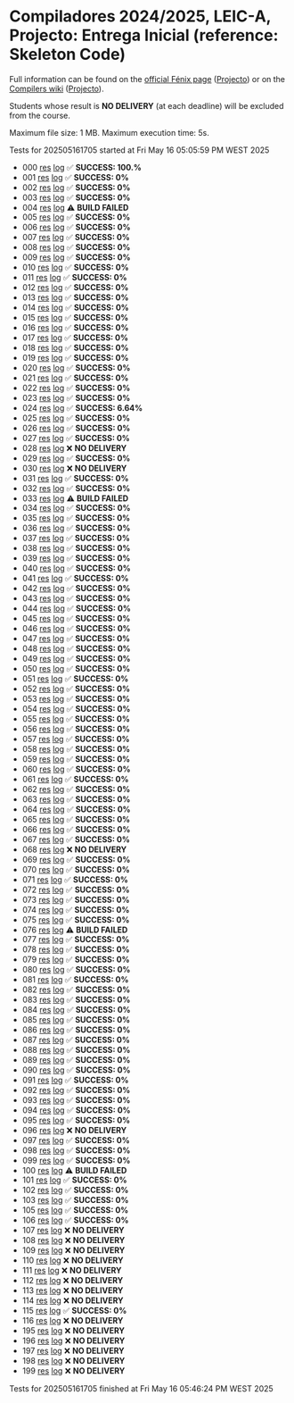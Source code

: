 # Compiladores 2024/2025, LEIC-A, Projecto: Entrega Inicial (reference: Skeleton Code)

Full information can be found on the [official Fénix page](https://fenix.tecnico.ulisboa.pt/disciplinas/Com36/2024-2025/2-semestre) ([Projecto](https://fenix.tecnico.ulisboa.pt/disciplinas/Com36/2024-2025/2-semestre/projecto)) or on the [Compilers wiki](https://web.tecnico.ulisboa.pt/~david.matos/w/pt/index.php/Compiladores) ([Projecto](https://web.tecnico.ulisboa.pt/~david.matos/w/pt/index.php/Compiladores/Projecto_de_Compiladores)).

Students whose result is **NO DELIVERY** (at each deadline) will be excluded from the course.

Maximum file size: 1 MB. Maximum execution time: 5s.

Tests for 202505161705 started at Fri May 16 05:05:59 PM WEST 2025

* 000 [res](logs/e0/000.res.html) [log](logs/e0/000.log.html) ✅ **SUCCESS: 100.%**
* 001 [res](logs/e0/001.res.html) [log](logs/e0/001.log.html) ✅ **SUCCESS: 0%**
* 002 [res](logs/e0/002.res.html) [log](logs/e0/002.log.html) ✅ **SUCCESS: 0%**
* 003 [res](logs/e0/003.res.html) [log](logs/e0/003.log.html) ✅ **SUCCESS: 0%**
* 004 [res](logs/e0/004.res.html) [log](logs/e0/004.log.html) ⚠ **BUILD FAILED**
* 005 [res](logs/e0/005.res.html) [log](logs/e0/005.log.html) ✅ **SUCCESS: 0%**
* 006 [res](logs/e0/006.res.html) [log](logs/e0/006.log.html) ✅ **SUCCESS: 0%**
* 007 [res](logs/e0/007.res.html) [log](logs/e0/007.log.html) ✅ **SUCCESS: 0%**
* 008 [res](logs/e0/008.res.html) [log](logs/e0/008.log.html) ✅ **SUCCESS: 0%**
* 009 [res](logs/e0/009.res.html) [log](logs/e0/009.log.html) ✅ **SUCCESS: 0%**
* 010 [res](logs/e0/010.res.html) [log](logs/e0/010.log.html) ✅ **SUCCESS: 0%**
* 011 [res](logs/e0/011.res.html) [log](logs/e0/011.log.html) ✅ **SUCCESS: 0%**
* 012 [res](logs/e0/012.res.html) [log](logs/e0/012.log.html) ✅ **SUCCESS: 0%**
* 013 [res](logs/e0/013.res.html) [log](logs/e0/013.log.html) ✅ **SUCCESS: 0%**
* 014 [res](logs/e0/014.res.html) [log](logs/e0/014.log.html) ✅ **SUCCESS: 0%**
* 015 [res](logs/e0/015.res.html) [log](logs/e0/015.log.html) ✅ **SUCCESS: 0%**
* 016 [res](logs/e0/016.res.html) [log](logs/e0/016.log.html) ✅ **SUCCESS: 0%**
* 017 [res](logs/e0/017.res.html) [log](logs/e0/017.log.html) ✅ **SUCCESS: 0%**
* 018 [res](logs/e0/018.res.html) [log](logs/e0/018.log.html) ✅ **SUCCESS: 0%**
* 019 [res](logs/e0/019.res.html) [log](logs/e0/019.log.html) ✅ **SUCCESS: 0%**
* 020 [res](logs/e0/020.res.html) [log](logs/e0/020.log.html) ✅ **SUCCESS: 0%**
* 021 [res](logs/e0/021.res.html) [log](logs/e0/021.log.html) ✅ **SUCCESS: 0%**
* 022 [res](logs/e0/022.res.html) [log](logs/e0/022.log.html) ✅ **SUCCESS: 0%**
* 023 [res](logs/e0/023.res.html) [log](logs/e0/023.log.html) ✅ **SUCCESS: 0%**
* 024 [res](logs/e0/024.res.html) [log](logs/e0/024.log.html) ✅ **SUCCESS: 6.64%**
* 025 [res](logs/e0/025.res.html) [log](logs/e0/025.log.html) ✅ **SUCCESS: 0%**
* 026 [res](logs/e0/026.res.html) [log](logs/e0/026.log.html) ✅ **SUCCESS: 0%**
* 027 [res](logs/e0/027.res.html) [log](logs/e0/027.log.html) ✅ **SUCCESS: 0%**
* 028 [res](logs/e0/028.res.html) [log](logs/e0/028.log.html) ❌ **NO DELIVERY**
* 029 [res](logs/e0/029.res.html) [log](logs/e0/029.log.html) ✅ **SUCCESS: 0%**
* 030 [res](logs/e0/030.res.html) [log](logs/e0/030.log.html) ❌ **NO DELIVERY**
* 031 [res](logs/e0/031.res.html) [log](logs/e0/031.log.html) ✅ **SUCCESS: 0%**
* 032 [res](logs/e0/032.res.html) [log](logs/e0/032.log.html) ✅ **SUCCESS: 0%**
* 033 [res](logs/e0/033.res.html) [log](logs/e0/033.log.html) ⚠ **BUILD FAILED**
* 034 [res](logs/e0/034.res.html) [log](logs/e0/034.log.html) ✅ **SUCCESS: 0%**
* 035 [res](logs/e0/035.res.html) [log](logs/e0/035.log.html) ✅ **SUCCESS: 0%**
* 036 [res](logs/e0/036.res.html) [log](logs/e0/036.log.html) ✅ **SUCCESS: 0%**
* 037 [res](logs/e0/037.res.html) [log](logs/e0/037.log.html) ✅ **SUCCESS: 0%**
* 038 [res](logs/e0/038.res.html) [log](logs/e0/038.log.html) ✅ **SUCCESS: 0%**
* 039 [res](logs/e0/039.res.html) [log](logs/e0/039.log.html) ✅ **SUCCESS: 0%**
* 040 [res](logs/e0/040.res.html) [log](logs/e0/040.log.html) ✅ **SUCCESS: 0%**
* 041 [res](logs/e0/041.res.html) [log](logs/e0/041.log.html) ✅ **SUCCESS: 0%**
* 042 [res](logs/e0/042.res.html) [log](logs/e0/042.log.html) ✅ **SUCCESS: 0%**
* 043 [res](logs/e0/043.res.html) [log](logs/e0/043.log.html) ✅ **SUCCESS: 0%**
* 044 [res](logs/e0/044.res.html) [log](logs/e0/044.log.html) ✅ **SUCCESS: 0%**
* 045 [res](logs/e0/045.res.html) [log](logs/e0/045.log.html) ✅ **SUCCESS: 0%**
* 046 [res](logs/e0/046.res.html) [log](logs/e0/046.log.html) ✅ **SUCCESS: 0%**
* 047 [res](logs/e0/047.res.html) [log](logs/e0/047.log.html) ✅ **SUCCESS: 0%**
* 048 [res](logs/e0/048.res.html) [log](logs/e0/048.log.html) ✅ **SUCCESS: 0%**
* 049 [res](logs/e0/049.res.html) [log](logs/e0/049.log.html) ✅ **SUCCESS: 0%**
* 050 [res](logs/e0/050.res.html) [log](logs/e0/050.log.html) ✅ **SUCCESS: 0%**
* 051 [res](logs/e0/051.res.html) [log](logs/e0/051.log.html) ✅ **SUCCESS: 0%**
* 052 [res](logs/e0/052.res.html) [log](logs/e0/052.log.html) ✅ **SUCCESS: 0%**
* 053 [res](logs/e0/053.res.html) [log](logs/e0/053.log.html) ✅ **SUCCESS: 0%**
* 054 [res](logs/e0/054.res.html) [log](logs/e0/054.log.html) ✅ **SUCCESS: 0%**
* 055 [res](logs/e0/055.res.html) [log](logs/e0/055.log.html) ✅ **SUCCESS: 0%**
* 056 [res](logs/e0/056.res.html) [log](logs/e0/056.log.html) ✅ **SUCCESS: 0%**
* 057 [res](logs/e0/057.res.html) [log](logs/e0/057.log.html) ✅ **SUCCESS: 0%**
* 058 [res](logs/e0/058.res.html) [log](logs/e0/058.log.html) ✅ **SUCCESS: 0%**
* 059 [res](logs/e0/059.res.html) [log](logs/e0/059.log.html) ✅ **SUCCESS: 0%**
* 060 [res](logs/e0/060.res.html) [log](logs/e0/060.log.html) ✅ **SUCCESS: 0%**
* 061 [res](logs/e0/061.res.html) [log](logs/e0/061.log.html) ✅ **SUCCESS: 0%**
* 062 [res](logs/e0/062.res.html) [log](logs/e0/062.log.html) ✅ **SUCCESS: 0%**
* 063 [res](logs/e0/063.res.html) [log](logs/e0/063.log.html) ✅ **SUCCESS: 0%**
* 064 [res](logs/e0/064.res.html) [log](logs/e0/064.log.html) ✅ **SUCCESS: 0%**
* 065 [res](logs/e0/065.res.html) [log](logs/e0/065.log.html) ✅ **SUCCESS: 0%**
* 066 [res](logs/e0/066.res.html) [log](logs/e0/066.log.html) ✅ **SUCCESS: 0%**
* 067 [res](logs/e0/067.res.html) [log](logs/e0/067.log.html) ✅ **SUCCESS: 0%**
* 068 [res](logs/e0/068.res.html) [log](logs/e0/068.log.html) ❌ **NO DELIVERY**
* 069 [res](logs/e0/069.res.html) [log](logs/e0/069.log.html) ✅ **SUCCESS: 0%**
* 070 [res](logs/e0/070.res.html) [log](logs/e0/070.log.html) ✅ **SUCCESS: 0%**
* 071 [res](logs/e0/071.res.html) [log](logs/e0/071.log.html) ✅ **SUCCESS: 0%**
* 072 [res](logs/e0/072.res.html) [log](logs/e0/072.log.html) ✅ **SUCCESS: 0%**
* 073 [res](logs/e0/073.res.html) [log](logs/e0/073.log.html) ✅ **SUCCESS: 0%**
* 074 [res](logs/e0/074.res.html) [log](logs/e0/074.log.html) ✅ **SUCCESS: 0%**
* 075 [res](logs/e0/075.res.html) [log](logs/e0/075.log.html) ✅ **SUCCESS: 0%**
* 076 [res](logs/e0/076.res.html) [log](logs/e0/076.log.html) ⚠ **BUILD FAILED**
* 077 [res](logs/e0/077.res.html) [log](logs/e0/077.log.html) ✅ **SUCCESS: 0%**
* 078 [res](logs/e0/078.res.html) [log](logs/e0/078.log.html) ✅ **SUCCESS: 0%**
* 079 [res](logs/e0/079.res.html) [log](logs/e0/079.log.html) ✅ **SUCCESS: 0%**
* 080 [res](logs/e0/080.res.html) [log](logs/e0/080.log.html) ✅ **SUCCESS: 0%**
* 081 [res](logs/e0/081.res.html) [log](logs/e0/081.log.html) ✅ **SUCCESS: 0%**
* 082 [res](logs/e0/082.res.html) [log](logs/e0/082.log.html) ✅ **SUCCESS: 0%**
* 083 [res](logs/e0/083.res.html) [log](logs/e0/083.log.html) ✅ **SUCCESS: 0%**
* 084 [res](logs/e0/084.res.html) [log](logs/e0/084.log.html) ✅ **SUCCESS: 0%**
* 085 [res](logs/e0/085.res.html) [log](logs/e0/085.log.html) ✅ **SUCCESS: 0%**
* 086 [res](logs/e0/086.res.html) [log](logs/e0/086.log.html) ✅ **SUCCESS: 0%**
* 087 [res](logs/e0/087.res.html) [log](logs/e0/087.log.html) ✅ **SUCCESS: 0%**
* 088 [res](logs/e0/088.res.html) [log](logs/e0/088.log.html) ✅ **SUCCESS: 0%**
* 089 [res](logs/e0/089.res.html) [log](logs/e0/089.log.html) ✅ **SUCCESS: 0%**
* 090 [res](logs/e0/090.res.html) [log](logs/e0/090.log.html) ✅ **SUCCESS: 0%**
* 091 [res](logs/e0/091.res.html) [log](logs/e0/091.log.html) ✅ **SUCCESS: 0%**
* 092 [res](logs/e0/092.res.html) [log](logs/e0/092.log.html) ✅ **SUCCESS: 0%**
* 093 [res](logs/e0/093.res.html) [log](logs/e0/093.log.html) ✅ **SUCCESS: 0%**
* 094 [res](logs/e0/094.res.html) [log](logs/e0/094.log.html) ✅ **SUCCESS: 0%**
* 095 [res](logs/e0/095.res.html) [log](logs/e0/095.log.html) ✅ **SUCCESS: 0%**
* 096 [res](logs/e0/096.res.html) [log](logs/e0/096.log.html) ❌ **NO DELIVERY**
* 097 [res](logs/e0/097.res.html) [log](logs/e0/097.log.html) ✅ **SUCCESS: 0%**
* 098 [res](logs/e0/098.res.html) [log](logs/e0/098.log.html) ✅ **SUCCESS: 0%**
* 099 [res](logs/e0/099.res.html) [log](logs/e0/099.log.html) ✅ **SUCCESS: 0%**
* 100 [res](logs/e0/100.res.html) [log](logs/e0/100.log.html) ⚠ **BUILD FAILED**
* 101 [res](logs/e0/101.res.html) [log](logs/e0/101.log.html) ✅ **SUCCESS: 0%**
* 102 [res](logs/e0/102.res.html) [log](logs/e0/102.log.html) ✅ **SUCCESS: 0%**
* 103 [res](logs/e0/103.res.html) [log](logs/e0/103.log.html) ✅ **SUCCESS: 0%**
* 105 [res](logs/e0/105.res.html) [log](logs/e0/105.log.html) ✅ **SUCCESS: 0%**
* 106 [res](logs/e0/106.res.html) [log](logs/e0/106.log.html) ✅ **SUCCESS: 0%**
* 107 [res](logs/e0/107.res.html) [log](logs/e0/107.log.html) ❌ **NO DELIVERY**
* 108 [res](logs/e0/108.res.html) [log](logs/e0/108.log.html) ❌ **NO DELIVERY**
* 109 [res](logs/e0/109.res.html) [log](logs/e0/109.log.html) ❌ **NO DELIVERY**
* 110 [res](logs/e0/110.res.html) [log](logs/e0/110.log.html) ❌ **NO DELIVERY**
* 111 [res](logs/e0/111.res.html) [log](logs/e0/111.log.html) ❌ **NO DELIVERY**
* 112 [res](logs/e0/112.res.html) [log](logs/e0/112.log.html) ❌ **NO DELIVERY**
* 113 [res](logs/e0/113.res.html) [log](logs/e0/113.log.html) ❌ **NO DELIVERY**
* 114 [res](logs/e0/114.res.html) [log](logs/e0/114.log.html) ❌ **NO DELIVERY**
* 115 [res](logs/e0/115.res.html) [log](logs/e0/115.log.html) ✅ **SUCCESS: 0%**
* 116 [res](logs/e0/116.res.html) [log](logs/e0/116.log.html) ❌ **NO DELIVERY**
* 195 [res](logs/e0/195.res.html) [log](logs/e0/195.log.html) ❌ **NO DELIVERY**
* 196 [res](logs/e0/196.res.html) [log](logs/e0/196.log.html) ❌ **NO DELIVERY**
* 197 [res](logs/e0/197.res.html) [log](logs/e0/197.log.html) ❌ **NO DELIVERY**
* 198 [res](logs/e0/198.res.html) [log](logs/e0/198.log.html) ❌ **NO DELIVERY**
* 199 [res](logs/e0/199.res.html) [log](logs/e0/199.log.html) ❌ **NO DELIVERY**

Tests for 202505161705 finished at  Fri May 16 05:46:24 PM WEST 2025
